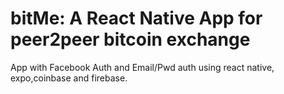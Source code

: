 
# bitMe: A React Native App for peer2peer bitcoin exchange
App with Facebook Auth and Email/Pwd auth using react native, expo,coinbase and firebase.

